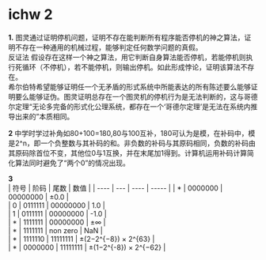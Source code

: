 # ichw 2
**1.** 图灵通过证明停机问题，证明不存在能判断所有程序能否停机的神之算法，证明不存在一种通用的机械过程，能够判定任何数学问题的真假。  
      反证法 假设存在这样一个神之算法，用它判断自身算法能否停机，若能停机则执行死循环（不停机），若不能停机，则输出停机。如此形成悖论，证明该算法不存在。  
      希尔伯特希望能够证明任一个无矛盾的形式系统中所能表达的所有陈述要么能够证明要么能够证伪。图灵证明总存在一个图灵机的停机行为是无法判断的，这与哥德尔定理“无论多完备的形式化公理系统，都存在一个‘哥德尔定理’是无法在系统内推导出来的”本质相同。
      
**2** 中学时学过补角如80+100=180,80与100互补，180可认为是模，在补码中，模是2^n，即一个负整数与其补码的和。非负数的补码与其原码相同，负数的补码由其原码除首位不变，其他位0与1互换，并在末尾加1得到。计算机运用补码计算简化算法同时避免了“两个0”的情况出现。  

**3**  
| 符号 | 阶码 | 尾数 | 数值 | 
| ---- | --- | ---- | ----- |
| * | 0000000 | 00000000 | ±0.0 |  
| 0 | 0111111 | 00000000 | 1.0 |  
| 1 | 0111111 | 00000000 | -1.0 |  
| * | 1111111 | 00000000 | ±∞  |  
| * | 1111111 | non zero | NaN |  
| * | 1111110 | 11111111 | ±(2−2^{−8}) × 2^{63} |  
| * | 0000000 | 11111111 | ±(1−2^{-8}) × 2^{−62} |
